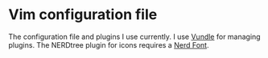 # Vim configuration file

The configuration file and plugins I use currently. I use [Vundle](https://github.com/VundleVim/Vundle.vim) for managing plugins. The NERDtree plugin for icons requires a [Nerd Font](https://github.com/ryanoasis/nerd-fonts).
